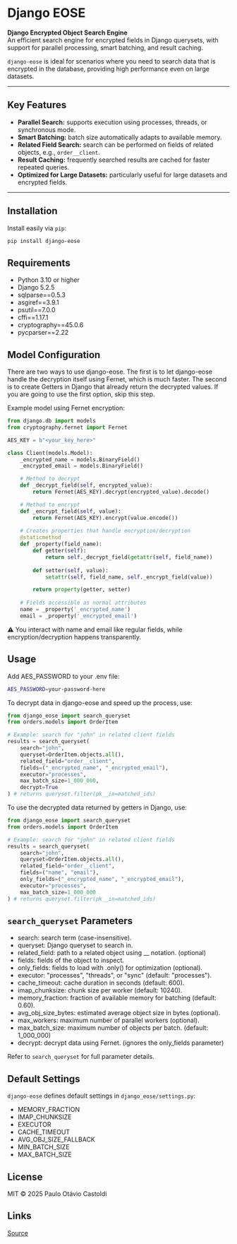 # Django EOSE

**Django Encrypted Object Search Engine**  
An efficient search engine for encrypted fields in Django querysets, with support for parallel processing, smart batching, and result caching.

`django-eose` is ideal for scenarios where you need to search data that is encrypted in the database, providing high performance even on large datasets.

---

## Key Features

- **Parallel Search:** supports execution using processes, threads, or synchronous mode.  
- **Smart Batching:** batch size automatically adapts to available memory.  
- **Related Field Search:** search can be performed on fields of related objects, e.g., `order__client`.  
- **Result Caching:** frequently searched results are cached for faster repeated queries.  
- **Optimized for Large Datasets:** particularly useful for large datasets and encrypted fields.

---

## Installation

Install easily via `pip`:

```bash
pip install django-eose
```

## Requirements

- Python 3.10 or higher
- Django 5.2.5
- sqlparse==0.5.3
- asgiref==3.9.1
- psutil==7.0.0
- cffi==1.17.1
- cryptography==45.0.6
- pycparser==2.22

## Model Configuration

There are two ways to use django-eose. The first is to let django-eose handle the decryption itself using Fernet, which is much faster. The second is to create Getters in Django that already return the decrypted values. If you are going to use the first option, skip this step.

Example model using Fernet encryption:

```python
from django.db import models
from cryptography.fernet import Fernet

AES_KEY = b"<your_key_here>"

class Client(models.Model):
    _encrypted_name = models.BinaryField()
    _encrypted_email = models.BinaryField()

    # Method to decrypt
    def _decrypt_field(self, encrypted_value):
        return Fernet(AES_KEY).decrypt(encrypted_value).decode()

    # Method to encrypt
    def _encrypt_field(self, value):
        return Fernet(AES_KEY).encrypt(value.encode())
    
    # Creates properties that handle encryption/decryption
    @staticmethod
    def _property(field_name):
        def getter(self):
            return self._decrypt_field(getattr(self, field_name))
        
        def setter(self, value):
            setattr(self, field_name, self._encrypt_field(value))

        return property(getter, setter)
    
    # Fields accessible as normal attributes
    name = _property('_encrypted_name')
    email = _property('_encrypted_email')

```
⚠️ You interact with name and email like regular fields, while encryption/decryption happens transparently.

## Usage

Add AES_PASSWORD to your .env file:
```bash
AES_PASSWORD=your-password-here
```

To decrypt data in django-eose and speed up the process, use:

```python
from django_eose import search_queryset
from orders.models import OrderItem

# Example: search for "john" in related client fields
results = search_queryset(
    search="john",
    queryset=OrderItem.objects.all(),
    related_field="order__client",
    fields=("_encrypted_name", "_encrypted_email"),
    executor="processes",
    max_batch_size=1_000_000,
    decrypt=True
) # returns queryset.filter(pk__in=matched_ids)
```

To use the decrypted data returned by getters in Django, use:


```python
from django_eose import search_queryset
from orders.models import OrderItem

# Example: search for "john" in related client fields
results = search_queryset(
    search="john",
    queryset=OrderItem.objects.all(),
    related_field="order__client",
    fields=("name", "email"),
    only_fields=("_encrypted_name", "_encrypted_email"),
    executor="processes",
    max_batch_size=1_000_000
) # returns queryset.filter(pk__in=matched_ids)
```

## `search_queryset` Parameters

- search: search term (case-insensitive).
- queryset: Django queryset to search in.
- related_field: path to a related object using __ notation. (optional)
- fields: fields of the object to inspect.
- only_fields: fields to load with .only() for optimization (optional).
- executor: "processes", "threads", or "sync" (default: "processes").
- cache_timeout: cache duration in seconds (default: 600).
- imap_chunksize: chunk size per worker (default: 10240).
- memory_fraction: fraction of available memory for batching (default: 0.60).
- avg_obj_size_bytes: estimated average object size in bytes (optional).
- max_workers: maximum number of parallel workers (optional).
- max_batch_size: maximum number of objects per batch. (default: 1_000_000)
- decrypt: decrypt data using Fernet. (ignores the only_fields parameter)

Refer to `search_queryset` for full parameter details.

## Default Settings

`django-eose` defines default settings in `django_eose/settings.py`:

- MEMORY_FRACTION
- IMAP_CHUNKSIZE
- EXECUTOR
- CACHE_TIMEOUT
- AVG_OBJ_SIZE_FALLBACK
- MIN_BATCH_SIZE
- MAX_BATCH_SIZE

## License

MIT © 2025 Paulo Otávio Castoldi

## Links

[Source](https://github.com/paulootaviodev/django-eose)
